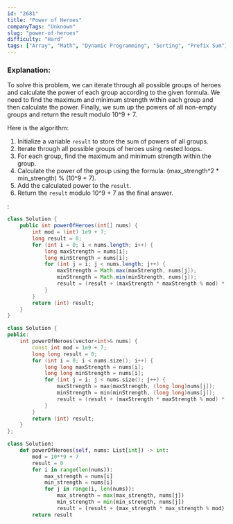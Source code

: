 ```yaml
---
id: "2681"
title: "Power of Heroes"
companyTags: "Unknown"
slug: "power-of-heroes"
difficulty: "Hard"
tags: ["Array", "Math", "Dynamic Programming", "Sorting", "Prefix Sum"]
---
```


### Explanation:
To solve this problem, we can iterate through all possible groups of heroes and calculate the power of each group according to the given formula. We need to find the maximum and minimum strength within each group and then calculate the power. Finally, we sum up the powers of all non-empty groups and return the result modulo 10^9 + 7.

Here is the algorithm:
1. Initialize a variable `result` to store the sum of powers of all groups.
2. Iterate through all possible groups of heroes using nested loops.
3. For each group, find the maximum and minimum strength within the group.
4. Calculate the power of the group using the formula: (max_strength^2 * min_strength) % (10^9 + 7).
5. Add the calculated power to the `result`.
6. Return the `result` modulo 10^9 + 7 as the final answer.

:

```java
class Solution {
    public int powerOfHeroes(int[] nums) {
        int mod = (int) 1e9 + 7;
        long result = 0;
        for (int i = 0; i < nums.length; i++) {
            long maxStrength = nums[i];
            long minStrength = nums[i];
            for (int j = i; j < nums.length; j++) {
                maxStrength = Math.max(maxStrength, nums[j]);
                minStrength = Math.min(minStrength, nums[j]);
                result = (result + (maxStrength * maxStrength % mod) * minStrength % mod) % mod;
            }
        }
        return (int) result;
    }
}
```

```cpp
class Solution {
public:
    int powerOfHeroes(vector<int>& nums) {
        const int mod = 1e9 + 7;
        long long result = 0;
        for (int i = 0; i < nums.size(); i++) {
            long long maxStrength = nums[i];
            long long minStrength = nums[i];
            for (int j = i; j < nums.size(); j++) {
                maxStrength = max(maxStrength, (long long)nums[j]);
                minStrength = min(minStrength, (long long)nums[j]);
                result = (result + (maxStrength * maxStrength % mod) * minStrength % mod) % mod;
            }
        }
        return (int) result;
    }
};
```

```python
class Solution:
    def powerOfHeroes(self, nums: List[int]) -> int:
        mod = 10**9 + 7
        result = 0
        for i in range(len(nums)):
            max_strength = nums[i]
            min_strength = nums[i]
            for j in range(i, len(nums)):
                max_strength = max(max_strength, nums[j])
                min_strength = min(min_strength, nums[j])
                result = (result + (max_strength * max_strength % mod) * min_strength % mod) % mod
        return result
```